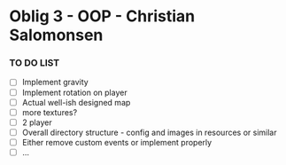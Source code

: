 # Oblig 3 - OOP - Christian Salomonsen

### TO DO LIST

- [ ] Implement gravity
- [ ] Implement rotation on player
- [ ] Actual well-ish designed map
- [ ] more textures?
- [ ] 2 player
- [ ] Overall directory structure - config and images in resources or similar
- [ ] Either remove custom events or implement properly
- [ ] ...
